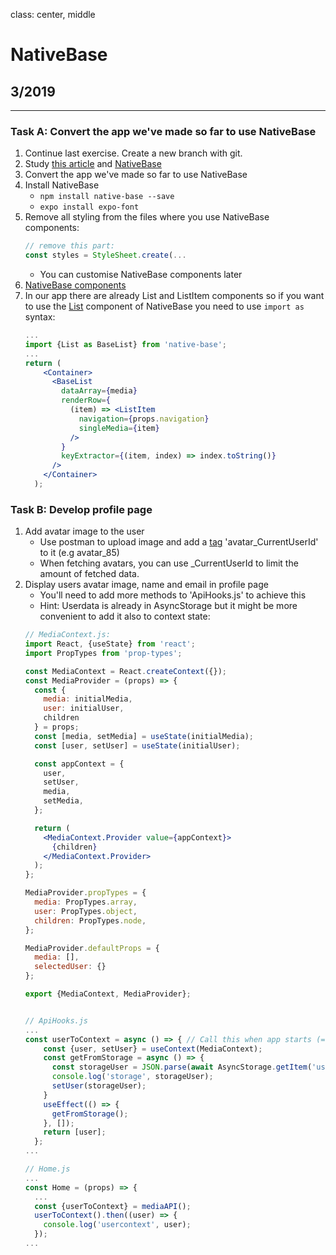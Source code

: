 class: center, middle

# NativeBase

## 3/2019

---
### Task A: Convert the app we've made so far to use NativeBase
1. Continue last exercise. Create a new branch with git.  
1. Study [this article](https://blog.bitsrc.io/11-react-native-component-libraries-you-should-know-in-2018-71d2a8e33312) and [NativeBase](https://nativebase.io/)
1. Convert the app we've made so far to use NativeBase
1. Install NativeBase
    - `npm install native-base --save`
    - `expo install expo-font`
1. Remove all styling from the files where you use NativeBase components:
   ```jsx harmony
   // remove this part:
   const styles = StyleSheet.create(...
   ```
    - You can customise NativeBase components later
1. [NativeBase components](https://docs.nativebase.io/Components.html#Components)
1. In our app there are already List and ListItem components so if you want to use the [List](https://docs.nativebase.io/Components.html#list-def-headref) component of NativeBase you need to use `import as` syntax:
   ```jsx harmony
   ...
   import {List as BaseList} from 'native-base';
   ...
   return (
       <Container>
         <BaseList
           dataArray={media}
           renderRow={
             (item) => <ListItem
               navigation={props.navigation}
               singleMedia={item}
             />
           }
           keyExtractor={(item, index) => index.toString()}
         />
       </Container>
     );
   ```
### Task B: Develop profile page
1. Add avatar image to the user
    - Use postman to upload image and add a [tag](http://media.mw.metropolia.fi/wbma/docs/#api-Tag-PostTag) 'avatar_CurrentUserId' to it (e.g avatar_85)
    - When fetching avatars, you can use _CurrentUserId to limit the amount of fetched data.
1. Display users avatar image, name and email in profile page
   - You'll need to add more methods to 'ApiHooks.js' to achieve this
   - Hint: Userdata is already in AsyncStorage but it might be more convenient to add it also to context state:
   ```jsx harmony
   // MediaContext.js:
   import React, {useState} from 'react';
   import PropTypes from 'prop-types';
   
   const MediaContext = React.createContext({});
   const MediaProvider = (props) => {
     const {
       media: initialMedia,
       user: initialUser,
       children
     } = props;
     const [media, setMedia] = useState(initialMedia);
     const [user, setUser] = useState(initialUser);
   
     const appContext = {
       user,
       setUser,
       media,
       setMedia,
     };
   
     return (
       <MediaContext.Provider value={appContext}>
         {children}
       </MediaContext.Provider>
     );
   };
   
   MediaProvider.propTypes = {
     media: PropTypes.array,
     user: PropTypes.object,
     children: PropTypes.node,
   };
   
   MediaProvider.defaultProps = {
     media: [],
     selectedUser: {}
   };
   
   export {MediaContext, MediaProvider};

   
   // ApiHooks.js
   ...
   const userToContext = async () => { // Call this when app starts (= Home.js)
       const {user, setUser} = useContext(MediaContext);
       const getFromStorage = async () => {
         const storageUser = JSON.parse(await AsyncStorage.getItem('user'));
         console.log('storage', storageUser);
         setUser(storageUser);
       }
       useEffect(() => {
         getFromStorage();
       }, []);
       return [user];
     };
   ...
   
   // Home.js
   ...
   const Home = (props) => {
     ...
     const {userToContext} = mediaAPI();
     userToContext().then((user) => {
       console.log('usercontext', user);
     });
   ...
   ```


